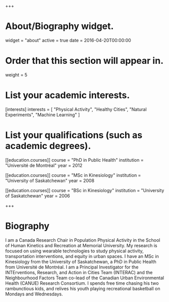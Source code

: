 +++
# About/Biography widget.
widget = "about"
active = true
date = 2016-04-20T00:00:00

# Order that this section will appear in.
weight = 5

# List your academic interests.
[interests]
  interests = [
    "Physical Activity",
    "Healthy Cities",
    "Natural Experiments", 
    "Machine Learning"
  ]

# List your qualifications (such as academic degrees).
[[education.courses]]
  course = "PhD in Public Health"
  institution = "Université de Montréal"
  year = 2012

[[education.courses]]
  course = "MSc in Kinesiology"
  institution = "University of Saskatchewan"
  year = 2008

[[education.courses]]
  course = "BSc in Kinesiology"
  institution = "University of Saskatchewan"
  year = 2006
 
+++

# Biography

I am a Canada Research Chair in Population Physical Activity in the School of Human Kinetics and Recreation at Memorial University. My research is focused on using wearable technologies to study physical activity, transportation interventions, and equity in urban spaces. I have an MSc in Kinesiology from the University of Saskatchewan, a PhD in Public Health from Université de Montréal. I am a Principal Investigator for the INTErventions, Research, and Action in Cities Team (INTERAC) and the Neighbourhood Factors Team co-lead of the Canadian Urban Environmental Health (CANUE) Research Consortium. I spends free time chasing his two rambunctious kids, and relives his youth playing recreational basketball on Mondays and Wednesdays.
